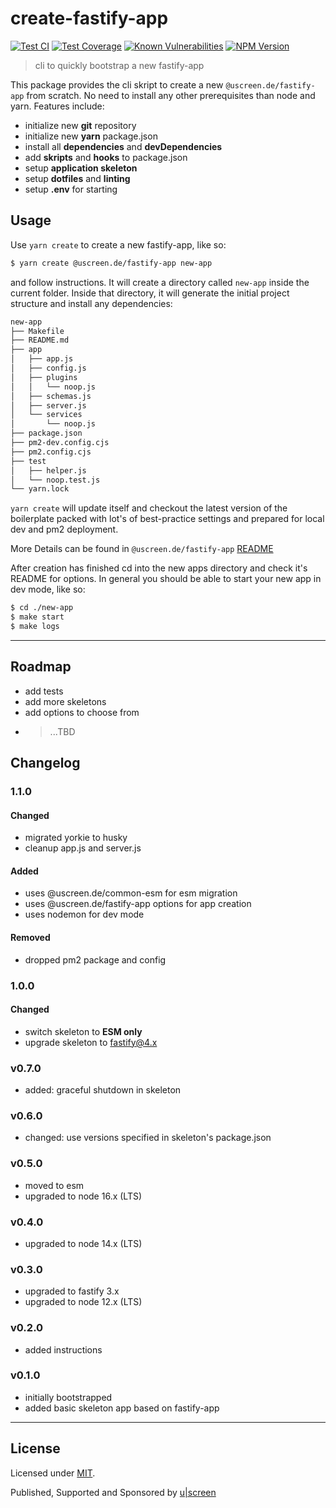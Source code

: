 # create-fastify-app

[![Test CI](https://github.com/uscreen/create-fastify-app/actions/workflows/main.yml/badge.svg)](https://github.com/uscreen/create-fastify-app/actions/workflows/main.yml)
[![Test Coverage](https://coveralls.io/repos/github/uscreen/create-fastify-app/badge.svg?branch=master)](https://coveralls.io/github/uscreen/create-fastify-app?branch=master)
[![Known Vulnerabilities](https://snyk.io/test/github/uscreen/create-fastify-app/badge.svg?targetFile=package.json)](https://snyk.io/test/github/uscreen/create-fastify-app?targetFile=package.json)
[![NPM Version](https://badge.fury.io/js/@uscreen.de%2Fcreate-fastify-app.svg)](https://badge.fury.io/js/@uscreen.de%2Fcreate-fastify-app)

> cli to quickly bootstrap a new fastify-app

This package provides the cli skript to create a new `@uscreen.de/fastify-app` from scratch. No need to install any other prerequisites than node and yarn. Features include:

* initialize new __git__ repository
* initialize new __yarn__ package.json
* install all __dependencies__ and __devDependencies__
* add __skripts__ and __hooks__ to package.json
* setup __application skeleton__
* setup __dotfiles__ and __linting__
* setup __.env__ for starting

## Usage

Use `yarn create` to create a new fastify-app, like so:

```bash
$ yarn create @uscreen.de/fastify-app new-app
```

and follow instructions. It will create a directory called `new-app` inside the current folder.
Inside that directory, it will generate the initial project structure and install any dependencies:

```bash
new-app
├── Makefile
├── README.md
├── app
│   ├── app.js
│   ├── config.js
│   ├── plugins
│   │   └── noop.js
│   ├── schemas.js
│   ├── server.js
│   └── services
│       └── noop.js
├── package.json
├── pm2-dev.config.cjs
├── pm2.config.cjs
├── test
│   ├── helper.js
│   └── noop.test.js
└── yarn.lock
```

`yarn create` will update itself and checkout the latest version of the boilerplate packed with lot's of best-practice settings and prepared for local dev and pm2 deployment.

More Details can be found in `@uscreen.de/fastify-app` [README](https://www.npmjs.com/package/@uscreen.de/fastify-app)

After creation has finished cd into the new apps directory and check it's README for options. In general you should be able to start your new app in dev mode, like so:

```bash
$ cd ./new-app
$ make start
$ make logs
```

---

## Roadmap

- add tests
- add more skeletons
- add options to choose from
- > ...TBD

## Changelog

### 1.1.0

#### Changed

- migrated yorkie to husky
- cleanup app.js and server.js

#### Added

- uses @uscreen.de/common-esm for esm migration
- uses @uscreen.de/fastify-app options for app creation
- uses nodemon for dev mode

#### Removed

- dropped pm2 package and config

### 1.0.0

#### Changed

- switch skeleton to __ESM only__
- upgrade skeleton to fastify@4.x

### v0.7.0

- added: graceful shutdown in skeleton

### v0.6.0

- changed: use versions specified in skeleton's package.json

### v0.5.0

- moved to esm
- upgraded to node 16.x (LTS)

### v0.4.0

- upgraded to node 14.x (LTS)

### v0.3.0

- upgraded to fastify 3.x
- upgraded to node 12.x (LTS)

### v0.2.0

- added instructions

### v0.1.0

- initially bootstrapped
- added basic skeleton app based on fastify-app

---

## License

Licensed under [MIT](./LICENSE).

Published, Supported and Sponsored by [u|screen](https://uscreen.de)
